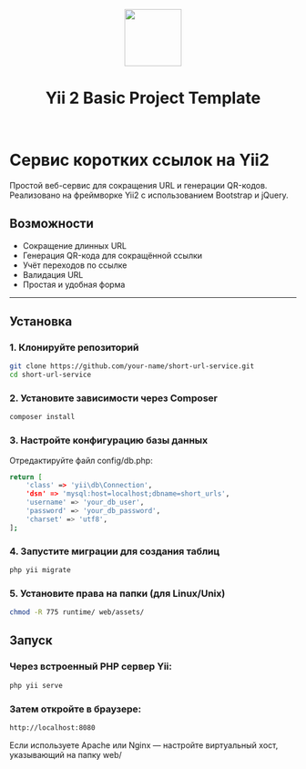 <p align="center">
    <a href="https://github.com/yiisoft" target="_blank">
        <img src="https://avatars0.githubusercontent.com/u/993323" height="100px">
    </a>
    <h1 align="center">Yii 2 Basic Project Template</h1>
    <br>
</p>

# Сервис коротких ссылок на Yii2

Простой веб-сервис для сокращения URL и генерации QR-кодов. Реализовано на фреймворке Yii2 с использованием Bootstrap и jQuery.

## Возможности

- Сокращение длинных URL
- Генерация QR-кода для сокращённой ссылки
- Учёт переходов по ссылке
- Валидация URL
- Простая и удобная форма

---

## Установка

### 1. Клонируйте репозиторий
```bash
git clone https://github.com/your-name/short-url-service.git
cd short-url-service
```
### 2. Установите зависимости через Composer
```bash
composer install
```
### 3. Настройте конфигурацию базы данных

Отредактируйте файл config/db.php:
```bash
return [
    'class' => 'yii\db\Connection',
    'dsn' => 'mysql:host=localhost;dbname=short_urls',
    'username' => 'your_db_user',
    'password' => 'your_db_password',
    'charset' => 'utf8',
];
```
### 4. Запустите миграции для создания таблиц
```bash
php yii migrate
```
### 5. Установите права на папки (для Linux/Unix)
```bash
chmod -R 775 runtime/ web/assets/
```
## Запуск
### Через встроенный PHP сервер Yii:
```bash
php yii serve
```
### Затем откройте в браузере:
```bash
http://localhost:8080
```
Если используете Apache или Nginx — настройте виртуальный хост, указывающий на папку web/